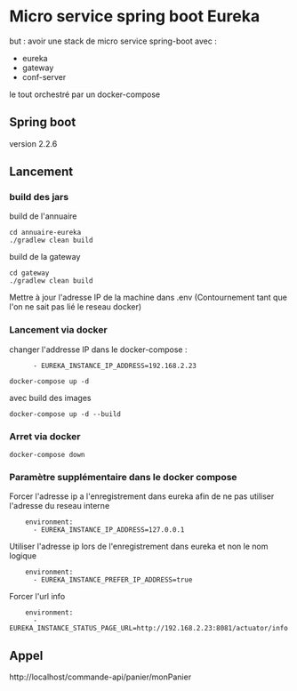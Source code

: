 # Micro service spring boot Eureka

but : avoir une stack de micro service spring-boot avec :
- eureka
- gateway
- conf-server

le tout orchestré par un docker-compose

## Spring boot

version 2.2.6

## Lancement

### build des jars

build de l'annuaire

```
cd annuaire-eureka
./gradlew clean build
```

build de la gateway

```
cd gateway
./gradlew clean build
```

Mettre à jour l'adresse IP de la machine dans .env (Contournement tant que l'on ne sait pas lié le reseau docker)

### Lancement via docker

changer l'addresse IP dans le docker-compose :

```
      - EUREKA_INSTANCE_IP_ADDRESS=192.168.2.23
```

```
docker-compose up -d
```

avec build des images

```
docker-compose up -d --build
```
### Arret via docker

```
docker-compose down
```

### Paramètre supplémentaire dans le docker compose

Forcer l'adresse ip a l'enregistrement dans eureka afin de ne pas utiliser l'adresse du reseau interne

```
    environment:
      - EUREKA_INSTANCE_IP_ADDRESS=127.0.0.1
```

Utiliser l'adresse ip lors de l'enregistrement dans eureka et non le nom logique

```
    environment:
      - EUREKA_INSTANCE_PREFER_IP_ADDRESS=true
```

Forcer l'url info
```
    environment:
      - EUREKA_INSTANCE_STATUS_PAGE_URL=http://192.168.2.23:8081/actuator/info
```

## Appel

http://localhost/commande-api/panier/monPanier